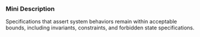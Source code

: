 ### Mini Description

Specifications that assert system behaviors remain within acceptable bounds, including invariants, constraints, and forbidden state specifications.
